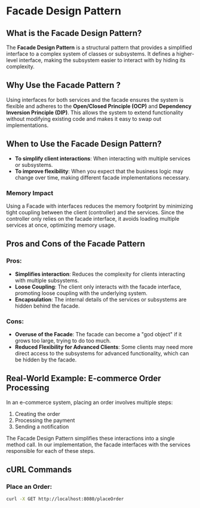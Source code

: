 # Facade Design Pattern

## What is the Facade Design Pattern?
The **Facade Design Pattern** is a structural pattern that provides a simplified interface to a complex system of classes or subsystems. It defines a higher-level interface, making the subsystem easier to interact with by hiding its complexity.

## Why Use the Facade Pattern ?
Using interfaces for both services and the facade ensures the system is flexible and adheres to the **Open/Closed Principle (OCP)** and **Dependency Inversion Principle (DIP)**. This allows the system to extend functionality without modifying existing code and makes it easy to swap out implementations.

## When to Use the Facade Design Pattern?
- **To simplify client interactions**: When interacting with multiple services or subsystems.
- **To improve flexibility**: When you expect that the business logic may change over time, making different facade implementations necessary.

### Memory Impact
Using a Facade with interfaces reduces the memory footprint by minimizing tight coupling between the client (controller) and the services. Since the controller only relies on the facade interface, it avoids loading multiple services at once, optimizing memory usage.

## Pros and Cons of the Facade Pattern

### Pros:
- **Simplifies interaction**: Reduces the complexity for clients interacting with multiple subsystems.
- **Loose Coupling**: The client only interacts with the facade interface, promoting loose coupling with the underlying system.
- **Encapsulation**: The internal details of the services or subsystems are hidden behind the facade.

### Cons:
- **Overuse of the Facade**: The facade can become a "god object" if it grows too large, trying to do too much.
- **Reduced Flexibility for Advanced Clients**: Some clients may need more direct access to the subsystems for advanced functionality, which can be hidden by the facade.

## Real-World Example: E-commerce Order Processing
In an e-commerce system, placing an order involves multiple steps:
1. Creating the order
2. Processing the payment
3. Sending a notification

The Facade Design Pattern simplifies these interactions into a single method call. In our implementation, the facade interfaces with the services responsible for each of these steps.

## cURL Commands

### Place an Order:
```bash
curl -X GET http://localhost:8080/placeOrder
